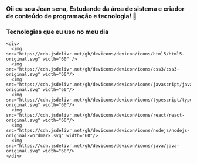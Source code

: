 ### Oii eu sou Jean sena, Estudande da área de sistema e criador de conteúdo de programação e tecnologia! 👋

### Tecnologias que eu uso no meu dia

    <div>
      <img src="https://cdn.jsdelivr.net/gh/devicons/devicon/icons/html5/html5-original.svg" width="60" />
      <img src="https://cdn.jsdelivr.net/gh/devicons/devicon/icons/css3/css3-original.svg" width="60"/>    
      <img src="https://cdn.jsdelivr.net/gh/devicons/devicon/icons/javascript/javascript-original.svg" width="60"/>
      <img src="https://cdn.jsdelivr.net/gh/devicons/devicon/icons/typescript/typescript-original.svg" width="60"/>             
      <img src="https://cdn.jsdelivr.net/gh/devicons/devicon/icons/react/react-original.svg" width="60"/>
      <img src="https://cdn.jsdelivr.net/gh/devicons/devicon/icons/nodejs/nodejs-original-wordmark.svg" width="60"/>
      <img src="https://cdn.jsdelivr.net/gh/devicons/devicon/icons/java/java-original.svg" width="60"/>     
    </div>
